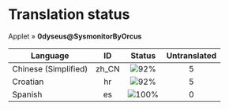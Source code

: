 # Translation status
Applet &#187; **0dyseus@SysmonitorByOrcus**

Language | ID | Status | Untranslated
---------|:--:|:------:|:-----------:
Chinese (Simplified) | zh_CN | ![92%](http://progressed.io/bar/92) | 5
Croatian | hr | ![92%](http://progressed.io/bar/92) | 5
Spanish | es | ![100%](http://progressed.io/bar/100) | 0
